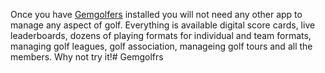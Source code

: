 Once you have <a href="https://gemgolfers.com/" target="_blank">Gemgolfers</a> installed you will not need any other app to manage any aspect of golf. Everything is available digital score cards, live leaderboards, dozens of playing formats for individual and team formats, managing golf leagues, golf association, manageing golf tours and all the members. Why not try it!# Gemgolfrs
